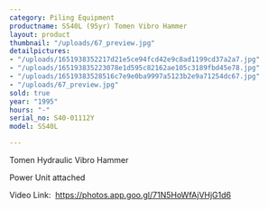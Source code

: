 ```yaml
---
category: Piling Equipment
productname: SS40L (95yr) Tomen Vibro Hammer
layout: product
thumbnail: "/uploads/67_preview.jpg"
detailpictures:
- "/uploads/1651938352217d21e5ce94fcd42e9c8ad1199cd37a2a7.jpg"
- "/uploads/165193835223078e1d595c82162ae105c3189fbd45e78.jpg"
- "/uploads/16519383528516c7e9e0ba9997a5123b2e9a71254dc67.jpg"
- "/uploads/67_preview.jpg"
sold: true
year: "1995"
hours: "-"
serial_no: S40-01112Y
model: SS40L

---
```

Tomen Hydraulic Vibro Hammer

Power Unit attached 

Video Link:  https://photos.app.goo.gl/71N5HoWfAjVHjG1d6